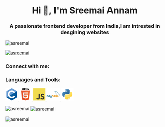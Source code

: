 <h1 align="center">Hi 👋, I'm Sreemai Annam</h1>
<h3 align="center">A passionate frontend developer from India,I am intrested in desgining websites</h3>

<p align="left"> <img src="https://komarev.com/ghpvc/?username=asreemai&label=Profile%20views&color=0e75b6&style=flat" alt="asreemai" /> </p>

<p align="left"> <a href="https://github.com/ryo-ma/github-profile-trophy"><img src="https://github-profile-trophy.vercel.app/?username=asreemai" alt="asreemai" /></a> </p>

<h3 align="left">Connect with me:</h3>
<p align="left">
</p>

<h3 align="left">Languages and Tools:</h3>
<p align="left"> <a href="https://www.cprogramming.com/" target="_blank" rel="noreferrer"> <img src="https://raw.githubusercontent.com/devicons/devicon/master/icons/c/c-original.svg" alt="c" width="40" height="40"/> </a> <a href="https://www.w3.org/html/" target="_blank" rel="noreferrer"> <img src="https://raw.githubusercontent.com/devicons/devicon/master/icons/html5/html5-original-wordmark.svg" alt="html5" width="40" height="40"/> </a> <a href="https://developer.mozilla.org/en-US/docs/Web/JavaScript" target="_blank" rel="noreferrer"> <img src="https://raw.githubusercontent.com/devicons/devicon/master/icons/javascript/javascript-original.svg" alt="javascript" width="40" height="40"/> </a> <a href="https://www.mysql.com/" target="_blank" rel="noreferrer"> <img src="https://raw.githubusercontent.com/devicons/devicon/master/icons/mysql/mysql-original-wordmark.svg" alt="mysql" width="40" height="40"/> </a> <a href="https://www.python.org" target="_blank" rel="noreferrer"> <img src="https://raw.githubusercontent.com/devicons/devicon/master/icons/python/python-original.svg" alt="python" width="40" height="40"/> </a> </p>

<p><img align="left" src="https://github-readme-stats.vercel.app/api/top-langs?username=asreemai&show_icons=true&locale=en&layout=compact" alt="asreemai" /></p>

<p>&nbsp;<img align="center" src="https://github-readme-stats.vercel.app/api?username=asreemai&show_icons=true&locale=en" alt="asreemai" /></p>

<p><img align="center" src="https://github-readme-streak-stats.herokuapp.com/?user=asreemai&" alt="asreemai" /></p>
